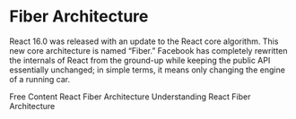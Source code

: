 # Fiber Architecture

React 16.0 was released with an update to the React core algorithm. This new core architecture is named “Fiber.” Facebook has completely rewritten the internals of React from the ground-up while keeping the public API essentially unchanged; in simple terms, it means only changing the engine of a running car.

<ResourceGroupTitle>Free Content</ResourceGroupTitle>
<BadgeLink colorScheme='yellow' badgeText='Read' href='https://github.com/acdlite/react-fiber-architecture'>React Fiber Architecture</BadgeLink>
<BadgeLink colorScheme='yellow' badgeText='Read' href='https://dzone.com/articles/understanding-of-react-fiber-architecture'>Understanding React Fiber Architecture</BadgeLink>
